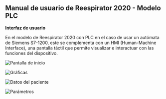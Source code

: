 ## Manual de usuario de Reespirator 2020 - Modelo PLC ## 

**Interfaz de usuario**

En el modelo de Reespirator 2020 con PLC en el caso de usar un autómata de Siemens S7-1200, este se complementa con un HMI (Human-Machine Interface), una pantalla táctil que permite visualizar e interactuar con las funciones del dispositivo.

![Pantalla de inicio](https://gitlab.com/reespirator/reespirator2020/-/raw/master/images/hmi/language.jpg "Pantalla de inicio de Reespirator 2020")

![Gráficas](https://gitlab.com/reespirator/reespirator2020/-/raw/master/images/hmi/graficas.jpg "Pantalla de gráficas")

![Datos del paciente](https://gitlab.com/reespirator/reespirator2020/-/raw/master/images/hmi/graficas.jpg "Datos del paciente")


![Parámetros](https://gitlab.com/reespirator/reespirator2020/-/raw/master/images/hmi/parámetros.jpg "Parámetros")
